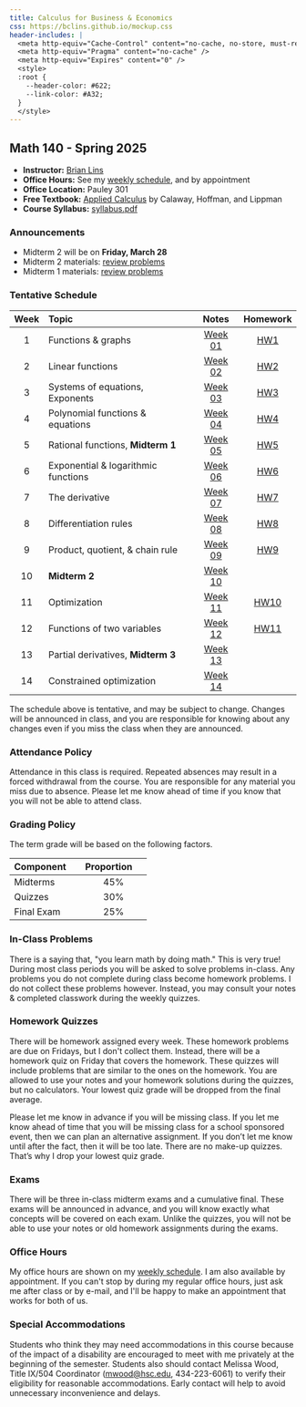 ```yaml
---
title: Calculus for Business & Economics
css: https://bclins.github.io/mockup.css
header-includes: |
  <meta http-equiv="Cache-Control" content="no-cache, no-store, must-revalidate" />
  <meta http-equiv="Pragma" content="no-cache" />
  <meta http-equiv="Expires" content="0" />
  <style>
  :root {
    --header-color:	#622; 
    --link-color: #A32;  
  }
  </style>
---
```


## Math 140 - Spring 2025

* **Instructor:** [Brian Lins](https://bclins.github.io) 
* **Office Hours:** See my [weekly schedule](https://bclins.github.io/index.html#weekly-schedule), and by appointment
* **Office Location:** Pauley 301
* **Free Textbook:** [Applied Calculus](https://www.opentextbookstore.com/details.php?id=14) by Calaway, Hoffman, and Lippman
* **Course Syllabus:** [syllabus.pdf](syllabus.pdf)


### Announcements

* Midterm 2 will be on **Friday, March 28**
* Midterm 2 materials: [review problems](midterm2review.pdf)
* Midterm 1 materials: [review problems](midterm1review.pdf)


### Tentative Schedule

Week | Topic                      | Notes | Homework
:---:|:---------------------------|:-----:|:-----:
1  | Functions & graphs                             | [Week 01](notes.html#week-1-notes)  | [HW1](HW/HW1.pdf)
2  | Linear functions                               | [Week 02](notes.html#week-2-notes)  | [HW2](HW/HW2.pdf)
3  | Systems of equations, Exponents                | [Week 03](notes.html#week-3-notes)  | [HW3](HW/HW3.pdf)
4  | Polynomial functions & equations               | [Week 04](notes.html#week-4-notes)  | [HW4](HW/HW4.pdf)
5  | Rational functions, **Midterm 1**              | [Week 05](notes.html#week-5-notes)  | [HW5](HW/HW5.pdf)
6  | Exponential & logarithmic functions            | [Week 06](notes.html#week-6-notes)  | [HW6](HW/HW6.pdf)
7  | The derivative                                 | [Week 07](notes.html#week-7-notes)  | [HW7](HW/HW7.pdf)
8  | Differentiation rules                          | [Week 08](notes.html#week-8-notes)  | [HW8](HW/HW8.pdf)
9  | Product, quotient, & chain rule                | [Week 09](notes.html#week-9-notes)  | [HW9](HW/HW9.pdf)
10 | **Midterm 2**                                  | [Week 10](notes.html#week-10-notes) | 
11 | Optimization                                   | [Week 11](notes.html#week-11-notes) | [HW10](HW/HW10.pdf)
12 | Functions of two variables                     | [Week 12](notes.html#week-12-notes) | [HW11](HW/HW11.pdf)
13 | Partial derivatives, **Midterm 3**             | [Week 13](notes.html#week-13-notes) | 
14 | Constrained optimization                       | [Week 14](notes.html#week-14-notes) | 

The schedule above is tentative, and may be subject to change. Changes will be announced in class, and you are responsible for knowing about any changes even if you miss the class when they are announced. 

### Attendance Policy

Attendance in this class is required. Repeated absences may result in a forced withdrawal from the course. You are responsible for any material you miss due to absence. Please let me know ahead of time if you know that you will not be able to attend class.

### Grading Policy

The term grade will be based on the following factors.

| Component &nbsp; &nbsp;  | Proportion  &nbsp; &nbsp;|
| :--- | :---: |
| Midterms  | 45% |
| Quizzes | 30% |
| Final Exam | 25% |  


### In-Class Problems
  
There is a saying that, "you learn math by doing math." This is very true! During most class periods you will be asked to solve problems in-class. Any problems you do not complete during class become homework problems. I do not collect these problems however. Instead, you may consult your notes & completed classwork during the weekly quizzes.

### Homework Quizzes

There will be homework assigned every week.  These homework problems are due on Fridays, but I don't collect them.  Instead, there will be a homework quiz on Friday that covers the homework.  These quizzes will include problems that are similar to the ones on the homework.  You are allowed to use your notes and your homework solutions during the quizzes, but no calculators.  Your lowest quiz grade will be dropped from the final average. 

Please let me know in advance if you will be missing class. If you let me know ahead of time that you will
be missing class for a school sponsored event, then we can plan an alternative assignment. If you don’t let
me know until after the fact, then it will be too late. There are no make-up quizzes. That’s why I drop your
lowest quiz grade.

### Exams

There will be three in-class midterm exams and a cumulative final. These exams will be announced in advance, and you will know exactly what concepts will be covered on each exam.  Unlike the quizzes, you will not be able to use your notes or old homework assignments during the exams. 


### Office Hours

My office hours are shown on my [weekly schedule](https://bclins.github.io/index.html#weekly-schedule).  I am also available by appointment. If you can't stop by during my regular office hours, just ask me after class or by e-mail, and I'll be happy to make an appointment that works for both of us.  


### Special Accommodations

Students who think they may need accommodations in this course because of the impact of a disability are encouraged to meet with me privately at the beginning of the semester. Students also should contact Melissa Wood, Title IX/504 Coordinator (mwood@hsc.edu, 434-223-6061) to verify their eligibility for reasonable accommodations. Early contact will help to avoid unnecessary inconvenience and delays.



<br>
<br>
<br>
<br>
<br>
<br>
<br>
<br>
